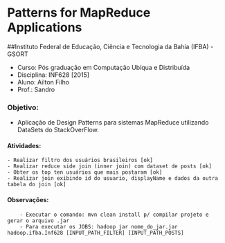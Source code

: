 # Patterns for MapReduce Applications

##Instituto Federal de Educação, Ciência e Tecnologia da Bahia (IFBA) - GSORT
 - Curso: Pós graduação em Computação Ubíqua e Distribuída
 - Disciplina: INF628 [2015] 
 - Aluno: Ailton Filho 
 - Prof.: Sandro
  
### Objetivo: 
 - Aplicação de Design Patterns para sistemas MapReduce utilizando DataSets do StackOverFlow.
#### Atividades:
	- Realizar filtro dos usuários brasileiros [ok]
	- Realizar reduce side join (inner join) com dataset de posts [ok]
	- Obter os top ten usuários que mais postaram [ok]
	- Realizar join exibindo id do usuario, displayName e dados da outra tabela do join [ok]
  
#### Observações: 
  		- Executar o comando: mvn clean install p/ compilar projeto e gerar o arquivo .jar
  		- Para executar os JOBS: hadoop jar nome_do_jar.jar hadoop.ifba.Inf628 [INPUT_PATH_FILTER] [INPUT_PATH_POSTS]
 
